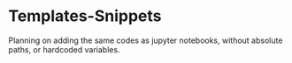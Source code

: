 # Templates-Snippets
Planning on adding the same codes as jupyter notebooks, without absolute paths, or hardcoded variables.